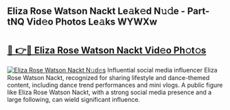 ## Eliza Rose Watson Nackt Le𝚊k𝚎d N𝚞𝚍e - Part-tNQ Vid𝚎o Photos Le𝚊ks WYWXw

# <h2><a href="http://fb4xm6.evod.top/?m=Eliza+Rose+Watson+Nackt">🔗 👉🔴 Eliza Rose Watson Nackt Vid𝚎o Ph𝚘t𝚘s</a></h2>

[![Eliza Rose Watson Nackt N𝚞d𝚎s](https://i.imgur.com/8V9OHl7.gif)](http://fb4xm6.evod.top/?m=Eliza+Rose+Watson+Nackt)
Influential social media influencer Eliza Rose Watson Nackt, recognized for sharing lifestyle and dance-themed content, including dance trend performances and mini vlogs. A public figure like Eliza Rose Watson Nackt, with a strong social media presence and a large following, can wield significant influence. 
